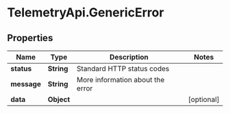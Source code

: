 # TelemetryApi.GenericError

## Properties

Name | Type | Description | Notes
------------ | ------------- | ------------- | -------------
**status** | **String** | Standard HTTP status codes | 
**message** | **String** | More information about the error | 
**data** | **Object** |  | [optional] 


